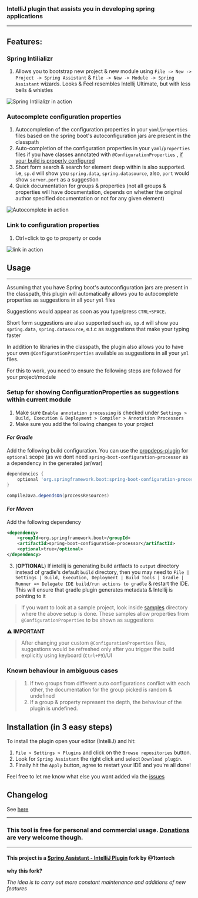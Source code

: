 ### IntelliJ plugin that assists you in developing spring applications

---

## Features:

### Spring Intilializr

1. Allows you to bootstrap new project & new module using `File -> New -> Project -> Spring Assistant` & `File -> New -> Module -> Spring Assistant`
   wizards. Looks & Feel resembles Intellij Ultimate, but with less bells & whistles

![Spring Intilializr in action](https://github.com/eltonsandre/intellij-spring-assistant/blob/feature/link-to-properties/demo/initializr.gif?raw=true)

### Autocomplete configuration properties

1. Autocompletion of the configuration properties in your `yaml`/`properties` files based on the spring boot's autoconfiguration jars are present in
   the classpath
2. Auto-completion of the configuration properties in your `yaml`/`properties` files if you have classes annotated with `@ConfigurationProperties`
   , [if your build is properly configured](#setup-for-showing-configurationproperties-as-suggestions-within-current-module)
3. Short form search & search for element deep within is also supported. i.e, `sp.d` will show you `spring.data`, `spring.datasource`, also, `port`
   would show `server.port` as a suggestion
4. Quick documentation for groups & properties (not all groups & properties will have documentation, depends on whether the original author specified
   documentation or not for any given element)

![Autocomplete in action](https://github.com/eltonsandre/intellij-spring-assistant/blob/feature/link-to-properties/demo/autocomplete-config.gif?raw=true)

### Link to configuration properties

1. Ctrl+click to go to property or code

![link in action](https://github.com/eltonsandre/intellij-spring-assistant/blob/feature/link-to-properties/demo/link-config.gif?raw=true)

## Usage

---
Assuming that you have Spring boot's autoconfiguration jars are present in the classpath, this plugin will automatically allows you to autocomplete
properties as suggestions in all your `yml` files

Suggestions would appear as soon as you type/press `CTRL+SPACE`.

Short form suggestions are also supported such as, `sp.d` will show you `spring.data`, `spring.datasource`, e.t.c as suggestions that make your typing
faster

In addition to libraries in the classpath, the plugin also allows you to have your own `@ConfigurationProperties` available as suggestions in all
your `yml` files.

For this to work, you need to ensure the following steps are followed for your project/module

### Setup for showing ConfigurationProperties as suggestions within current module

1. Make sure `Enable annotation processing` is checked under `Settings > Build, Execution & Deployment > Compiler > Annotation Processors`
2. Make sure you add the following changes to your project

#### *For Gradle*

Add the following build configuration. You can use the [propdeps-plugin](https://github.com/spring-gradle-plugins/propdeps-plugin) for `optional`
scope (as we dont need `spring-boot-configuration-processor` as a dependency in the generated jar/war)

```groovy
dependencies {
    optional 'org.springframework.boot:spring-boot-configuration-processor'
}

compileJava.dependsOn(processResources)
```

#### *For Maven*

Add the following dependency

```xml
<dependency>
    <groupId>org.springframework.boot</groupId>
    <artifactId>spring-boot-configuration-processor</artifactId>
    <optional>true</optional>
</dependency>
```

3. (**OPTIONAL**) If intellij is generating build artfacts to `output` directory instead of gradle's default `build` directory, then you may need
   to `File | Settings | Build, Execution, Deployment | Build Tools | Gradle | Runner => Delegate IDE build/run actions to gradle` & restart the IDE.
   This will ensure that gradle plugin generates metadata & Intellij is pointing to it

> If you want to look at a sample project, look inside [samples](samples/) directory where the above setup is done. These samples allow properties from `@ConfigurationProperties` to be shown as suggestions

⚠️ **IMPORTANT**

> After changing your custom `@ConfigurationProperties` files, suggestions would be refreshed only after you trigger the build explicitly using keyboard (`Ctrl+F9`)/UI

### Known behaviour in ambiguous cases

> 1. If two groups from different auto configurations conflict with each other, the documentation for the group picked is random & undefined
> 2. If a group & property represent the depth, the behaviour of the plugin is undefined.

## Installation (in 3 easy steps)

To install the plugin open your editor (IntelliJ) and hit:

1. `File > Settings > Plugins` and click on the `Browse repositories` button.
2. Look for `Spring Assistant` the right click and select `Download plugin`.
3. Finally hit the `Apply` button, agree to restart your IDE and you're all done!

Feel free to let me know what else you want added via the [issues](https://github.com/eltonsandre/intellij-spring-assistant/issues)

## Changelog

See [here](CHANGELOG.md)

---

### This tool is free for personal and commercial usage. [Donations](https://www.paypal.com/donate/?business=CZ9QNZ67X6RPA&no_recurring=0&item_name=Intellij+Spring+Intilializr+%26+assistant%3A%0AThis+tool+is+free+for+personal+and+commercial+usage.+Donations+are+very+welcome+though&currency_code=USD) are very welcome though.

---

#### This project is a  [Spring Assistant - IntelliJ Plugin](https://github.com/1tontech/intellij-spring-assistant) fork by @1tontech

**why this fork?**

_The idea is to carry out more constant maintenance and additions of new features_

